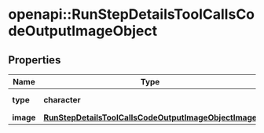 # openapi::RunStepDetailsToolCallsCodeOutputImageObject


## Properties
Name | Type | Description | Notes
------------ | ------------- | ------------- | -------------
**type** | **character** | Always &#x60;image&#x60;. | [Enum: [image]] 
**image** | [**RunStepDetailsToolCallsCodeOutputImageObjectImage**](RunStepDetailsToolCallsCodeOutputImageObject_image.md) |  | 


